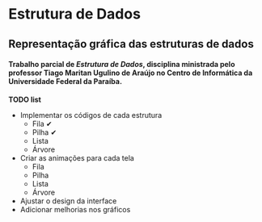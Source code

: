 # **Estrutura de Dados**
## Representação gráfica das estruturas de dados
#### Trabalho parcial de *Estrutura de Dados*, disciplina ministrada pelo professor Tiago Maritan Ugulino de Araújo no **Centro de Informática** da **Universidade Federal da Paraíba**.


**TODO list**

 - Implementar os códigos de cada estrutura
	 - Fila ✔
	 - Pilha ✔
	 - Lista
	 - Árvore
 - Criar as animações para cada tela
	 - Fila
	 - Pilha
	 - Lista
	 - Árvore
 - Ajustar o design da interface
 - Adicionar melhorias nos gráficos

